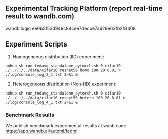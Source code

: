 ## Experimental Tracking Platform (report real-time result to wandb.com)
wandb login ee0b5f53d949c84cee7decbe7a629e63fb2f8408

## Experiment Scripts
1. Homogeneous distribution (IID) experiment:
``` 
nohup sh run_fedavg_standalone_pytorch.sh 0 cifar10 ./../../../data/cifar10 resnet56 homo 100 20 0.01 > ./log/console_log_2_1.txt 2>&1 &
```


2. Heterogeneous distribution (Non-IID) experiment:
```
nohup sh run_fedavg_standalone_pytorch.sh 0 cifar10 ./../../../data/cifar10 resnet56 hetero 100 20 0.01 > ./log/console_log_4_1.txt 2>&1 &
```

### Benchmark Results
We publish benchmark experimental results at wanb.com: \
https://app.wandb.ai/automl/fedml
